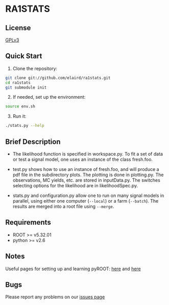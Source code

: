 # RA1STATS

## License
[GPLv3](http://www.gnu.org/licenses/gpl.html)

## Quick Start
1. Clone the repository:
```bash
git clone git://github.com/elaird/ra1stats.git
cd ra1stats
git submodule init
```

2. If needed, set up the environment:
```bash
source env.sh
```

3. Run it:
```bash
./stats.py --help
```

## Brief Description
* The likelihood function is specified in workspace.py.  To fit a set of
data or test a signal model, one uses an instance of the class
fresh.foo.

* test.py shows how to use an instance of fresh.foo, and will produce
a pdf file in the subdirectory plots.  The plotting is done in
plotting.py.  The observations, MC yields, etc. are stored in
inputData.py.  The switches selecting options for the likelihood are
in likelihoodSpec.py.

* stats.py and configuration.py allow one to run on many signal models
  in parallel, using either one computer (`--local`) or a farm
  (`--batch`).  The results are merged into a root file using `--merge`.

## Requirements
* ROOT >= v5.32.01
* python >= v2.6

## Notes
Useful pages for setting up and learning pyROOT:
[here](http://root.cern.ch/drupal/content/how-use-use-python-pyroot-interpreter) and [here](http://wlav.web.cern.ch/wlav/pyroot/)

## Bugs
Please report any problems on our [issues page](https://github.com/elaird/ra1stats/issues)
